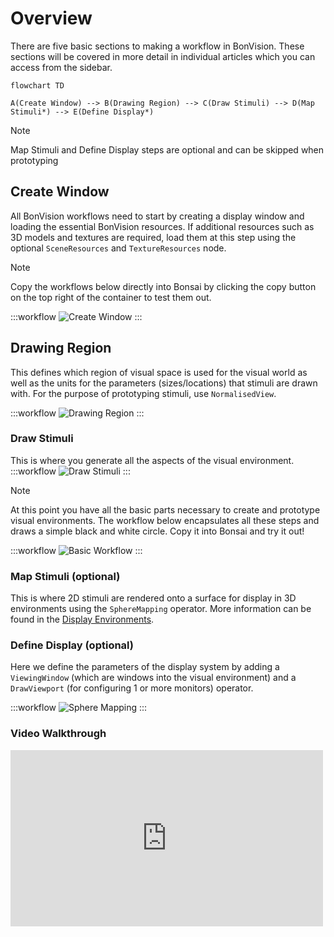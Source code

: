 # Overview

There are five basic sections to making a workflow in BonVision. These sections will be covered in more detail in individual articles which you can access from the sidebar.

```mermaid
flowchart TD

A(Create Window) --> B(Drawing Region) --> C(Draw Stimuli) --> D(Map Stimuli*) --> E(Define Display*)
```

> [!NOTE]
> Map Stimuli and Define Display steps are optional and can be skipped when prototyping

## Create Window

All BonVision workflows need to start by creating a display window and loading the essential BonVision resources. If additional resources
such as 3D models and textures are required, load them at this step using the optional `SceneResources` and `TextureResources` node.

> [!NOTE]
> Copy the workflows below directly into Bonsai by clicking the copy button on the top right of the container to test them out.

:::workflow
![Create Window](../workflows/overview-create-window.bonsai)
:::

## Drawing Region

This defines which region of visual space is used for the visual world as well as the units for the parameters (sizes/locations) that stimuli are drawn with. For the purpose of prototyping stimuli, use `NormalisedView`.

:::workflow
![Drawing Region](../workflows/overview-normalized.bonsai)
:::

### Draw Stimuli

This is where you generate all the aspects of the visual environment.
:::workflow
![Draw Stimuli](../workflows/overview-draw-stimuli.bonsai)
:::

> [!NOTE]
> At this point you have all the basic parts necessary to create and prototype visual environments. The workflow below encapsulates all these steps and draws a simple black and white circle. 
> Copy it into Bonsai and try it out!

:::workflow
![Basic Workflow](../workflows/overview-draw-circle.bonsai)
:::

### Map Stimuli (optional)

This is where 2D stimuli are rendered onto a surface for display in 3D environments using the `SphereMapping` operator. More information can be found in the [Display Environments](display-environment-basics.md).

### Define Display (optional)

Here we define the parameters of the display system by adding a `ViewingWindow` (which are windows into the visual environment) and a `DrawViewport` (for configuring 1 or more monitors) operator.

:::workflow
![Sphere Mapping](../workflows/overview-map-stimuli-define-display.bonsai)
:::

### Video Walkthrough
<div style="max-width: 500px">
<iframe width=100%  height="282" src="https://www.youtube.com/embed/x-J6kIZvOwA" title="BonVision quick tips: Making your first BonVision workflow" frameborder="0" allow="accelerometer; autoplay; clipboard-write; encrypted-media; gyroscope; picture-in-picture; web-share" referrerpolicy="strict-origin-when-cross-origin" allowfullscreen></iframe>
</div>



